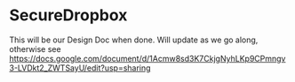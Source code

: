 # SecureDropbox

This will be our Design Doc when done. Will update as we go along, otherwise see https://docs.google.com/document/d/1Acmw8sd3K7CkjgNyhLKp9CPmngv3-LVDkt2_ZWTSayU/edit?usp=sharing
